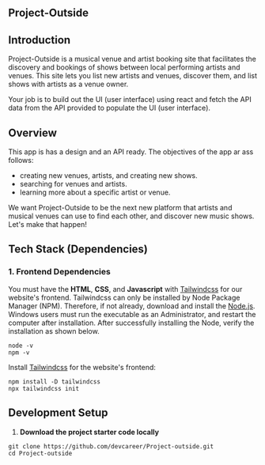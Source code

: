 Project-Outside
-----

## Introduction

Project-Outside is a musical venue and artist booking site that facilitates the discovery and bookings of shows between local performing artists and venues. This site lets you list new artists and venues, discover them, and list shows with artists as a venue owner.

Your job is to build out the UI (user interface) using react and fetch the API data from the API provided to populate the UI (user interface).

## Overview

This app is has a design and an API ready. The objectives of the app ar ass follows:

* creating new venues, artists, and creating new shows.
* searching for venues and artists.
* learning more about a specific artist or venue.

We want Project-Outside to be the next new platform that artists and musical venues can use to find each other, and discover new music shows. Let's make that happen!

## Tech Stack (Dependencies)


### 1. Frontend Dependencies
You must have the **HTML**, **CSS**, and **Javascript** with [Tailwindcss](https://tailwindcss.com/docs/installation) for our website's frontend. Tailwindcss can only be installed by Node Package Manager (NPM). Therefore, if not already, download and install the [Node.js](https://nodejs.org/en/download/). Windows users must run the executable as an Administrator, and restart the computer after installation. After successfully installing the Node, verify the installation as shown below.
```
node -v
npm -v
```
Install [Tailwindcss](https://tailwindcss.com/docs/installation) for the website's frontend:
```
npm install -D tailwindcss
npx tailwindcss init
```

## Development Setup
1. **Download the project starter code locally**
```
git clone https://github.com/devcareer/Project-outside.git
cd Project-outside
```